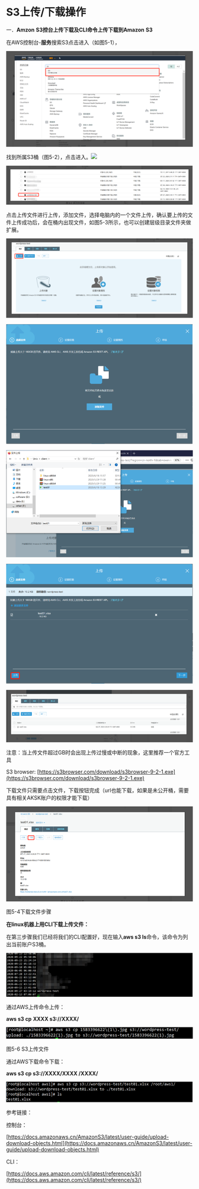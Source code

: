 # S3上传/下载操作

一．**Amzon** **S3控台上传下载及CLI命令上传下载到Amazon** **S3**

  在AWS控制台-**服务**搜索S3点击进入（如图5-1），

![&#x56FE;5-1 &#x63A7;&#x5236;&#x53F0;&#x641C;&#x7D22;S3](../.gitbook/assets/image%20%2848%29.png)

找到所属S3桶（图5-2），点击进入。![](file:///C:\Users\astra\AppData\Local\Temp\ksohtml2444\wps21.jpg)

![&#x56FE;5-2 &#x627E;&#x5230;&#x6240;&#x5C5E;&#x6876;](../.gitbook/assets/image%20%2847%29.png)

点击上传文件进行上传，添加文件，选择电脑内的一个文件上传，确认要上传的文件上传成功后，会在桶内出现文件，如图5-3所示，也可以创建层级目录文件夹做扩展。

![](../.gitbook/assets/image%20%2837%29.png)

![](../.gitbook/assets/image%20%2840%29.png)

![](../.gitbook/assets/image%20%2838%29.png)

![](../.gitbook/assets/image%20%2843%29.png)

![&#x56FE;5-3&#x4E0A;&#x4F20;&#x6587;&#x4EF6;&#x6B65;&#x9AA4;](../.gitbook/assets/image%20%2839%29.png)



注意：当上传文件超过GB时会出现上传过慢或中断的现象，这里推荐一个官方工具

S3 browser: [https://s3browser.com/download/s3browser-9-2-1.exe](https://s3browser.com/download/s3browser-9-2-1.exe) 

  下载文件只需要点击文件，下载按钮完成（url也能下载，如果是未公开桶，需要具有相关AKSK账户的权限才能下载）

![&#x56FE;5-4&#x4E0B;&#x8F7D;&#x6587;&#x4EF6;&#x6B65;&#x9AA4;](../.gitbook/assets/image%20%2844%29.png)

图5-4下载文件步骤

**在linux机器上用CLI下载上传文件：**

在第三步骤我们已经将我们的CLI配置好，现在输入**aws s3 ls**命令，该命令为列出当前账户S3桶。

![&#x56FE;5-5 cli&#x67E5;&#x770B;S3&#x6876;](../.gitbook/assets/image%20%2851%29.png)

 

通过AWS上传命令上传：

**aws s3 cp** **XXXX s3://XXXX/**

![&#x56FE;5-6 S3&#x4E0A;&#x4F20;&#x6587;&#x4EF6;](../.gitbook/assets/image%20%2841%29.png)

图5-6 S3上传文件

通过AWS下载命令下载：

**aws s3 cp s3://XXXX/XXXX /XXXX/**

![ ](../.gitbook/assets/image%20%2850%29.png)

参考链接：

控制台：

[https://docs.amazonaws.cn/AmazonS3/latest/user-guide/upload-download-objects.html](https://docs.amazonaws.cn/AmazonS3/latest/user-guide/upload-download-objects.html)

CLI：

[https://docs.aws.amazon.com/cli/latest/reference/s3/](https://docs.aws.amazon.com/cli/latest/reference/s3/)

